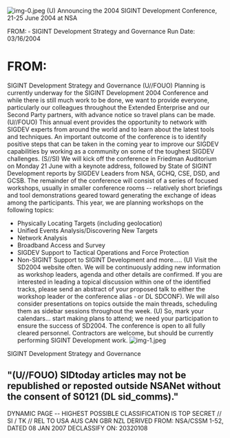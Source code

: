 ![img-0.jpeg](img-0.jpeg)
(U) Announcing the 2004 SIGINT Development Conference, 21-25 June 2004 at NSA

FROM: $\square$
SIGINT Development Strategy and Governance
Run Date: 03/16/2004

# FROM: 

SIGINT Development Strategy and Governance
(U//FOUO) Planning is currently underway for the SIGINT Development 2004 Conference and while there is still much work to be done, we want to provide everyone, particularly our colleagues throughout the Extended Enterprise and our Second Party partners, with advance notice so travel plans can be made.
(U//FOUO) This annual event provides the opportunity to network with SIGDEV experts from around the world and to learn about the latest tools and techniques. An important outcome of the conference is to identify positive steps that can be taken in the coming year to improve our SIGDEV capabilities by working as a community on some of the toughest SIGDEV challenges.
(S//SI) We will kick off the conference in Friedman Auditorium on Monday 21 June with a keynote address, followed by State of SIGINT Development reports by SIGDEV Leaders from NSA, GCHQ, CSE, DSD, and GCSB. The remainder of the conference will consist of a series of focused workshops, usually in smaller conference rooms -- relatively short briefings and tool demonstrations geared toward generating the exchange of ideas among the participants. This year, we are planning workshops on the following topics:

- Physically Locating Targets (including geolocation)
- Unified Events Analysis/Discovering New Targets
- Network Analysis
- Broadband Access and Survey
- SIGDEV Support to Tactical Operations and Force Protection
- Non-SIGINT Support to SIGINT Development
and more.....
(U) Visit the SD2004 website often. We will be continuously adding new information as workshop leaders, agenda and other details are confirmed. If you are interested in leading a topical discussion within one of the identified tracks, please send an abstract of your proposed talk to either the workshop leader or the conference alias $\square$ or DL SDCONF). We will also consider presentations on topics outside the main threads, scheduling them as sidebar sessions throughout the week.
(U) So, mark your calendars... start making plans to attend; we need your participation to ensure the success of SD2004. The conference is open to all fully cleared personnel. Contractors are welcome, but should be currently performing SIGINT Development work.
![img-1.jpeg](img-1.jpeg)

SIGINT Development Strategy and Governance

## "(U//FOUO) SIDtoday articles may not be republished or reposted outside NSANet without the consent of S0121 (DL sid_comms)."
DYNAMIC PAGE -- HIGHEST POSSIBLE CLASSIFICATION IS TOP SECRET // SI / TK // REL TO USA AUS CAN GBR NZL
DERIVED FROM: NSA/CSSM 1-52, DATED 08 JAN 2007 DECLASSIFY ON: 20320108
